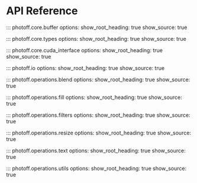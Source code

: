 # API Reference

::: photoff.core.buffer
    options:
      show_root_heading: true
      show_source: true

::: photoff.core.types
    options:
      show_root_heading: true
      show_source: true

::: photoff.core.cuda_interface
    options:
      show_root_heading: true
      show_source: true

::: photoff.io
    options:
      show_root_heading: true
      show_source: true

::: photoff.operations.blend
    options:
      show_root_heading: true
      show_source: true

::: photoff.operations.fill
    options:
      show_root_heading: true
      show_source: true

::: photoff.operations.filters
    options:
      show_root_heading: true
      show_source: true

::: photoff.operations.resize
    options:
      show_root_heading: true
      show_source: true

::: photoff.operations.text
    options:
      show_root_heading: true
      show_source: true

::: photoff.operations.utils
    options:
      show_root_heading: true
      show_source: true
